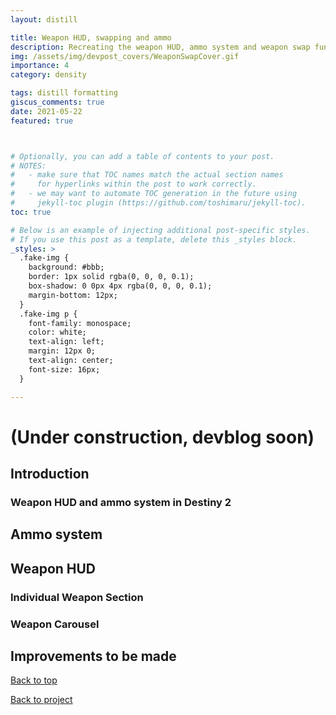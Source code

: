 ```yaml
---
layout: distill

title: Weapon HUD, swapping and ammo 
description: Recreating the weapon HUD, ammo system and weapon swap functionality
img: /assets/img/devpost_covers/WeaponSwapCover.gif
importance: 4
category: density

tags: distill formatting
giscus_comments: true
date: 2021-05-22
featured: true



# Optionally, you can add a table of contents to your post.
# NOTES:
#   - make sure that TOC names match the actual section names
#     for hyperlinks within the post to work correctly.
#   - we may want to automate TOC generation in the future using
#     jekyll-toc plugin (https://github.com/toshimaru/jekyll-toc).
toc: true

# Below is an example of injecting additional post-specific styles.
# If you use this post as a template, delete this _styles block.
_styles: >
  .fake-img {
    background: #bbb;
    border: 1px solid rgba(0, 0, 0, 0.1);
    box-shadow: 0 0px 4px rgba(0, 0, 0, 0.1);
    margin-bottom: 12px;
  }
  .fake-img p {
    font-family: monospace;
    color: white;
    text-align: left;
    margin: 12px 0;
    text-align: center;
    font-size: 16px;
  }

---
```

# (Under construction, devblog soon)

## Introduction



### Weapon HUD and ammo system in Destiny 2



## Ammo system


## Weapon HUD


### Individual Weapon Section


### Weapon Carousel






## Improvements to be made




[<i class="fas fa-arrow-up fa-sm"></i> Back to top](#)


[<i class="fas fa-undo fa-sm"></i> Back to project](/portfolio/density/)         